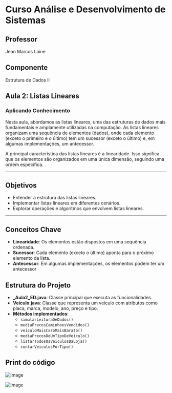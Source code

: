 # Curso Análise e Desenvolvimento de Sistemas

## Professor
Jean Marcos Laine

## Componente
Estrutura de Dados II

## Aula 2: Listas Lineares

### Aplicando Conhecimento

Nesta aula, abordamos as listas lineares, uma das estruturas de dados mais fundamentais e amplamente utilizadas na computação. As listas lineares organizam uma sequência de elementos (dados), onde cada elemento (exceto o primeiro e o último) tem um sucessor (exceto o último) e, em algumas implementações, um antecessor.

A principal característica das listas lineares é a linearidade. Isso significa que os elementos são organizados em uma única dimensão, seguindo uma ordem específica.

---

## Objetivos
- Entender a estrutura das listas lineares.
- Implementar listas lineares em diferentes cenários.
- Explorar operações e algoritmos que envolvem listas lineares.

---

## Conceitos Chave
- **Linearidade**: Os elementos estão dispostos em uma sequência ordenada.
- **Sucessor**: Cada elemento (exceto o último) aponta para o próximo elemento da lista.
- **Antecessor**: Em algumas implementações, os elementos podem ter um antecessor

## Estrutura do Projeto
- **_Aula2_ED.java**: Classe principal que executa as funcionalidades.
- **Veiculo.java**: Classe que representa um veículo com atributos como placa, marca, modelo, ano, preço e tipo.
- **Métodos implementados**:
  - `simularLeituraDeDados()`
  - `mediaPrecosCaminhoesVendidos()`
  - `veiculoMaisCaroMaisBarato()`
  - `mediaPrecosDeUmTipoDeVeiculo()`
  - `listarTodosOsVeiculosDaLoja()`
  - `contarVeiculosPorTipo()`

## Print do código

![image](https://github.com/user-attachments/assets/c0c16073-32c5-4e23-b712-32bbdb273ec7)

![image](https://github.com/user-attachments/assets/5f9cf12c-ec68-4bb1-98b3-494221d95d38)

